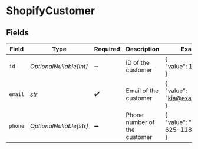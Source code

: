 # ShopifyCustomer


## Fields

| Field                          | Type                           | Required                       | Description                    | Example                        |
| ------------------------------ | ------------------------------ | ------------------------------ | ------------------------------ | ------------------------------ |
| `id`                           | *OptionalNullable[int]*        | :heavy_minus_sign:             | ID of the customer             | {<br/>"value": 191267<br/>}    |
| `email`                        | *str*                          | :heavy_check_mark:             | Email of the customer          | {<br/>"value": "kia@example.com"<br/>} |
| `phone`                        | *OptionalNullable[str]*        | :heavy_minus_sign:             | Phone number of the customer   | {<br/>"value": "555-625-1189"<br/>} |